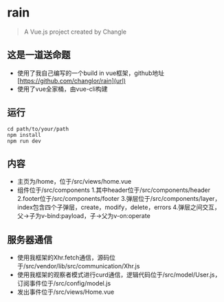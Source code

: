 # rain

> A Vue.js project created by Changle

## 这是一道送命题
- 使用了我自己编写的一个build in vue框架，github地址[https://github.com/changlor/rain](url)
- 使用了vue全家桶，由vue-cli构建

## 运行
```
cd path/to/your/path
npm install
npm run dev
```

## 内容
- 主页为/home，位于/src/views/home.vue
- 组件位于/src/components
1.其中header位于/src/components/header
2.footer位于/src/components/footer
3.弹层位于/src/components/layer，index包含四个子弹层，create，modify，delete，errors
4.弹层之间交互，父->子为v-bind:payload，子->父为v-on:operate

## 服务器通信
- 使用我框架的Xhr.fetch通信，源码位于/src/vendor/lib/src/communication/Xhr.js
- 使用我框架的观察者模式进行curd通信，逻辑代码位于/src/model/User.js，订阅事件位于/src/config/model.js
- 发出事件位于/src/views/Home.vue
